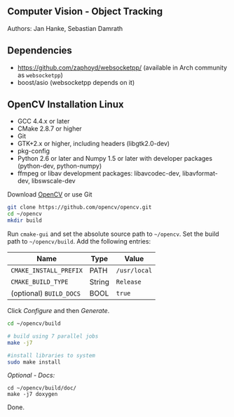 ## Computer Vision - Object Tracking

Authors: Jan Hanke, Sebastian Damrath

## Dependencies
- https://github.com/zaphoyd/websocketpp/ (available in Arch community as `websocketpp`)
- boost/asio (websocketpp depends on it)

## OpenCV Installation Linux

- GCC 4.4.x or later
- CMake 2.8.7 or higher
- Git
- GTK+2.x or higher, including headers (libgtk2.0-dev)
- pkg-config
- Python 2.6 or later and Numpy 1.5 or later with developer packages (python-dev, python-numpy)
- ffmpeg or libav development packages: libavcodec-dev, libavformat-dev, libswscale-dev

Download [OpenCV](http://opencv.org/releases.html) or use Git

```bash
git clone https://github.com/opencv/opencv.git
cd ~/opencv
mkdir build
``` 
Run `cmake-gui` and set the absolute source path to `~/opencv`.
Set the build path to `~/opencv/build`. Add the following entries:

| Name                    | Type   | Value        | 
|-------------------------|--------|--------------|
| `CMAKE_INSTALL_PREFIX`  | PATH   | `/usr/local` |
| `CMAKE_BUILD_TYPE`      | String | `Release`    |
| (optional) `BUILD_DOCS` | BOOL   | `true`       |

Click _Configure_ and then _Generate_. 

```bash
cd ~/opencv/build

# build using 7 parallel jobs
make -j7            

#install libraries to system
sudo make install   
```

_Optional - Docs:_
```
cd ~/opencv/build/doc/
make -j7 doxygen
```

Done.
